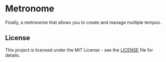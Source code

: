 # Metronome

Finally, a metronome that allows you to create and manage multiple tempos.

## License

This project is licensed under the MIT License - see the [LICENSE](LICENSE) file for details.
